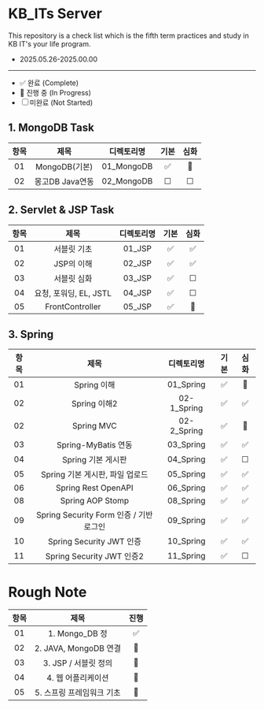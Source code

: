 # KB_ITs Server

This repository is a check list which is the fifth term practices and study in KB IT's your life program.
- 2025.05.26-2025.00.00
---
- ✅ 완료 (Complete)  
- 🔄 진행 중 (In Progress)  
- ☐ 미완료 (Not Started)  

## 1. MongoDB Task
  
| 항목 |  제목  | 디렉토리명 | 기본 | 심화 |
|:----:|:----:|:----:|:----:|:----:|
| 01 |MongoDB(기본)| 01_MongoDB | ✅|🔄 |
| 02 |몽고DB Java연동| 02_MongoDB | ☐|☐ |



## 2. Servlet & JSP Task
| 항목 |  제목  | 디렉토리명 | 기본 | 심화 |
|:----:|:----:|:----:|:----:|:----:|
| 01 |서블릿 기초| 01_JSP | ✅|✅ |
| 02 |JSP의 이해| 02_JSP | ✅|✅ |
| 03 |서블릿 심화| 03_JSP | ✅|☐ |
| 04 |요청, 포워딩, EL, JSTL| 04_JSP | ✅|☐ |
| 05 |FrontController| 05_JSP | ✅|🔄 |


## 3. Spring
| 항목 |  제목  | 디렉토리명 | 기본 | 심화 |
|:----:|:----:|:----:|:----:|:----:|
| 01 | Spring 이해 | 01_Spring | ✅|🔄 |
| 02 | Spring 이해2 | 02-1_Spring | ✅|✅ |
| 02 | Spring MVC | 02-2_Spring | ✅|🔄 |
| 03 | Spring-MyBatis 연동 | 03_Spring | ✅|✅|
| 04 |Spring 기본 게시판 | 04_Spring | ✅|☐|
| 05 |Spring 기본 게시판, 파일 업로드 | 05_Spring | ✅|✅|
| 06 |Spring Rest OpenAPI | 06_Spring | ✅|✅|
| 08 |Spring AOP Stomp | 08_Spring | ✅|✅|
| 09 |Spring Security Form 인증 / 기반 로그인 | 09_Spring | ✅|✅|
| 10 |Spring Security JWT 인증 | 10_Spring | ✅|✅|
| 11 |Spring Security JWT 인증2 | 11_Spring | ✅|☐|




# Rough Note
| 항목 |  제목  | 진행 |
|:----:|:----:|:----:|
| 01 | 1. Mongo_DB 정 | ✅ |
| 02 | 2. JAVA, MongoDB 연결 | 🔄 |
| 03 | 3. JSP / 서블릿 정의 | 🔄 |
| 04 | 4. 웹 어플리케이션| 🔄 |
| 05 | 5. 스프링 프레임워크 기초| 🔄 |


